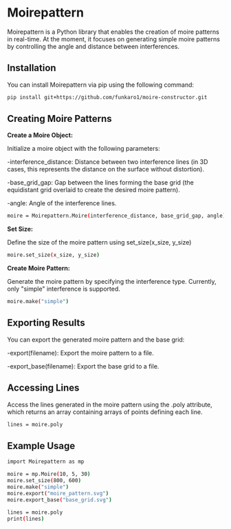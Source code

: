 # Moirepattern

Moirepattern is a Python library that enables the creation of moire patterns in real-time. At the moment, it focuses on generating simple moire patterns by controlling the angle and distance between interferences.

## Installation

You can install Moirepattern via pip using the following command:

```bash
pip install git+https://github.com/funkaro1/moire-constructor.git
```
## Creating Moire Patterns

**Create a Moire Object:** 

Initialize a moire object with the following parameters:

-interference_distance: Distance between two interference lines (in 3D cases, this represents the distance on the surface without distortion).

-base_grid_gap: Gap between the lines forming the base grid (the equidistant grid overlaid to create the desired moire pattern).

-angle: Angle of the interference lines.

```bash
moire = Moirepattern.Moire(interference_distance, base_grid_gap, angle)
```

**Set Size:** 

Define the size of the moire pattern using set_size(x_size, y_size)

```bash
moire.set_size(x_size, y_size)
```
**Create Moire Pattern:** 

Generate the moire pattern by specifying the interference type. Currently, only "simple" interference is supported.

```bash
moire.make("simple")
```

## Exporting Results

You can export the generated moire pattern and the base grid:

-export(filename): Export the moire pattern to a file.

-export_base(filename): Export the base grid to a file.

## Accessing Lines

Access the lines generated in the moire pattern using the .poly attribute, which returns an array containing arrays of points defining each line.

```bash
lines = moire.poly
```

## Example Usage

```bash
import Moirepattern as mp

moire = mp.Moire(10, 5, 30)
moire.set_size(800, 600)
moire.make("simple")
moire.export("moire_pattern.svg")
moire.export_base("base_grid.svg")

lines = moire.poly
print(lines)
```
